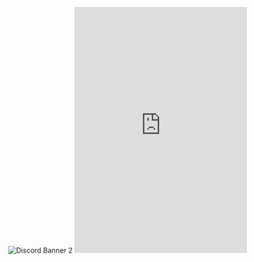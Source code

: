 
<img src="https://discordapp.com/api/guilds/821878958621458464/widget.png?style=banner2" alt="Discord Banner 2"/> <iframe src="https://discord.com/widget?id=821878958621458464&theme=dark" width="350" height="500" allowtransparency="true" frameborder="0" sandbox="allow-popups allow-popups-to-escape-sandbox allow-same-origin allow-scripts"></iframe>


